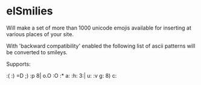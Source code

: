 elSmilies
===========

Will make a set of more than 1000 unicode emojis available for inserting at various places of your site.

With 'backward compatibility' enabled the following list of ascii patterns will be converted to smileys.

Supports:

:(
:)
=D
;)
:p
8|
o.O
:O
:*
a:
:h:
3:|
u:
:v
g:
8)
c:


